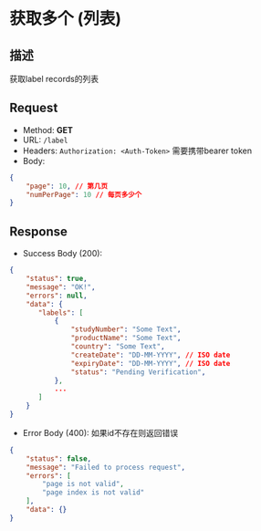 # 获取多个 (列表)

## 描述
获取label records的列表

## Request
- Method: **GET**
- URL: `/label`
- Headers: `Authorization: <Auth-Token>` 需要携带bearer token
- Body: 
```json
{
    "page": 10, // 第几页
    "numPerPage": 10 // 每页多少个
}
```

## Response
- Success Body (200):
```json
{
    "status": true,
    "message": "OK!",
    "errors": null,
    "data": {
       "labels": [
           {
               "studyNumber": "Some Text",
               "productName": "Some Text",
               "country": "Some Text",
               "createDate": "DD-MM-YYYY", // ISO date
               "expiryDate": "DD-MM-YYYY", // ISO date
               "status": "Pending Verification",
           },
           ...
       ]
    }
}
```

- Error Body (400):
如果id不存在则返回错误
```json
{
    "status": false,
    "message": "Failed to process request",
    "errors": [
        "page is not valid",
        "page index is not valid"
    ],
    "data": {}
}
```